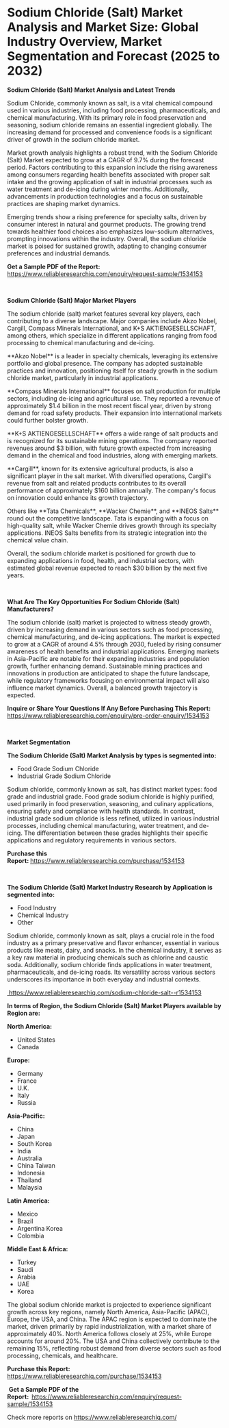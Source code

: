<p><h1>Sodium Chloride (Salt) Market Analysis and Market Size: Global Industry Overview, Market Segmentation and Forecast (2025 to 2032)</h1></p><p><strong>Sodium Chloride (Salt) Market Analysis and Latest Trends</strong></p>
<p><p>Sodium Chloride, commonly known as salt, is a vital chemical compound used in various industries, including food processing, pharmaceuticals, and chemical manufacturing. With its primary role in food preservation and seasoning, sodium chloride remains an essential ingredient globally. The increasing demand for processed and convenience foods is a significant driver of growth in the sodium chloride market.</p><p>Market growth analysis highlights a robust trend, with the Sodium Chloride (Salt) Market expected to grow at a CAGR of 9.7% during the forecast period. Factors contributing to this expansion include the rising awareness among consumers regarding health benefits associated with proper salt intake and the growing application of salt in industrial processes such as water treatment and de-icing during winter months. Additionally, advancements in production technologies and a focus on sustainable practices are shaping market dynamics.</p><p>Emerging trends show a rising preference for specialty salts, driven by consumer interest in natural and gourmet products. The growing trend towards healthier food choices also emphasizes low-sodium alternatives, prompting innovations within the industry. Overall, the sodium chloride market is poised for sustained growth, adapting to changing consumer preferences and industrial demands.</p></p>
<p><strong>Get a Sample PDF of the Report:&nbsp;</strong> <a href="https://www.reliableresearchiq.com/enquiry/request-sample/1534153?utm_campaign=2144&utm_medium=2&utm_source=Github&utm_content=ia&utm_term=02022025&utm_id=sodium-chloride-salt">https://www.reliableresearchiq.com/enquiry/request-sample/1534153</a></p>
<p>&nbsp;</p>
<p><strong>Sodium Chloride (Salt) Major Market Players</strong></p>
<p><p>The sodium chloride (salt) market features several key players, each contributing to a diverse landscape. Major companies include Akzo Nobel, Cargill, Compass Minerals International, and K+S AKTIENGESELLSCHAFT, among others, which specialize in different applications ranging from food processing to chemical manufacturing and de-icing.</p><p>**Akzo Nobel** is a leader in specialty chemicals, leveraging its extensive portfolio and global presence. The company has adopted sustainable practices and innovation, positioning itself for steady growth in the sodium chloride market, particularly in industrial applications.</p><p>**Compass Minerals International** focuses on salt production for multiple sectors, including de-icing and agricultural use. They reported a revenue of approximately $1.4 billion in the most recent fiscal year, driven by strong demand for road safety products. Their expansion into international markets could further bolster growth.</p><p>**K+S AKTIENGESELLSCHAFT** offers a wide range of salt products and is recognized for its sustainable mining operations. The company reported revenues around $3 billion, with future growth expected from increasing demand in the chemical and food industries, along with emerging markets.</p><p>**Cargill**, known for its extensive agricultural products, is also a significant player in the salt market. With diversified operations, Cargill's revenue from salt and related products contributes to its overall performance of approximately $160 billion annually. The company's focus on innovation could enhance its growth trajectory.</p><p>Others like **Tata Chemicals**, **Wacker Chemie**, and **INEOS Salts** round out the competitive landscape. Tata is expanding with a focus on high-quality salt, while Wacker Chemie drives growth through its specialty applications. INEOS Salts benefits from its strategic integration into the chemical value chain.</p><p>Overall, the sodium chloride market is positioned for growth due to expanding applications in food, health, and industrial sectors, with estimated global revenue expected to reach $30 billion by the next five years.</p></p>
<p>&nbsp;</p>
<p><strong>What Are The Key Opportunities For Sodium Chloride (Salt) Manufacturers?</strong></p>
<p><p>The sodium chloride (salt) market is projected to witness steady growth, driven by increasing demand in various sectors such as food processing, chemical manufacturing, and de-icing applications. The market is expected to grow at a CAGR of around 4.5% through 2030, fueled by rising consumer awareness of health benefits and industrial applications. Emerging markets in Asia-Pacific are notable for their expanding industries and population growth, further enhancing demand. Sustainable mining practices and innovations in production are anticipated to shape the future landscape, while regulatory frameworks focusing on environmental impact will also influence market dynamics. Overall, a balanced growth trajectory is expected.</p></p>
<p><strong>Inquire or Share Your Questions If Any Before Purchasing This Report:</strong> <a href="https://www.reliableresearchiq.com/enquiry/pre-order-enquiry/1534153?utm_campaign=2144&utm_medium=2&utm_source=Github&utm_content=ia&utm_term=02022025&utm_id=sodium-chloride-salt">https://www.reliableresearchiq.com/enquiry/pre-order-enquiry/1534153</a></p>
<p>&nbsp;</p>
<p><strong>Market Segmentation</strong></p>
<p><strong>The Sodium Chloride (Salt) Market Analysis by types is segmented into:</strong></p>
<p><ul><li>Food Grade Sodium Chloride</li><li>Industrial Grade Sodium Chloride</li></ul></p>
<p><p>Sodium chloride, commonly known as salt, has distinct market types: food grade and industrial grade. Food grade sodium chloride is highly purified, used primarily in food preservation, seasoning, and culinary applications, ensuring safety and compliance with health standards. In contrast, industrial grade sodium chloride is less refined, utilized in various industrial processes, including chemical manufacturing, water treatment, and de-icing. The differentiation between these grades highlights their specific applications and regulatory requirements in various sectors.</p></p>
<p><strong>Purchase this Report:&nbsp;</strong><a href="https://www.reliableresearchiq.com/purchase/1534153?utm_campaign=2144&utm_medium=2&utm_source=Github&utm_content=ia&utm_term=02022025&utm_id=sodium-chloride-salt">https://www.reliableresearchiq.com/purchase/1534153</a></p>
<p>&nbsp;</p>
<p><strong>The Sodium Chloride (Salt) Market Industry Research by Application is segmented into:</strong></p>
<p><ul><li>Food Industry</li><li>Chemical Industry</li><li>Other</li></ul></p>
<p><p>Sodium chloride, commonly known as salt, plays a crucial role in the food industry as a primary preservative and flavor enhancer, essential in various products like meats, dairy, and snacks. In the chemical industry, it serves as a key raw material in producing chemicals such as chlorine and caustic soda. Additionally, sodium chloride finds applications in water treatment, pharmaceuticals, and de-icing roads. Its versatility across various sectors underscores its importance in both everyday and industrial contexts.</p></p>
<p><a href="https://www.reliableresearchiq.com/sodium-chloride-salt--r1534153?utm_campaign=2144&utm_medium=2&utm_source=Github&utm_content=ia&utm_term=02022025&utm_id=sodium-chloride-salt">&nbsp;https://www.reliableresearchiq.com/sodium-chloride-salt--r1534153</a></p>
<p><strong>In terms of Region, the Sodium Chloride (Salt) Market Players available by Region are:</strong></p>
<p>
    <p> <strong> North America: </strong>
        <ul>
            <li>United States</li>
            <li>Canada</li>
        </ul>
        </p> 
    <p> <strong> Europe: </strong>
        <ul>
            <li>Germany</li>
            <li>France</li>
            <li>U.K.</li>
            <li>Italy</li>
            <li>Russia</li>
        </ul>
        </p> 
    <p> <strong> Asia-Pacific: </strong>
        <ul>
            <li>China</li>
            <li>Japan</li>
            <li>South Korea</li>
            <li>India</li>
            <li>Australia</li>
            <li>China Taiwan</li>
            <li>Indonesia</li>
            <li>Thailand</li>
            <li>Malaysia</li>
        </ul>
        </p> 
    <p> <strong> Latin America: </strong>
        <ul>
            <li>Mexico</li>
            <li>Brazil</li>
            <li>Argentina Korea</li>
            <li>Colombia</li>
        </ul>
        </p> 
    <p> <strong> Middle East & Africa: </strong>
        <ul>
            <li>Turkey</li>
            <li>Saudi</li>
            <li>Arabia</li>
            <li>UAE</li>
            <li>Korea</li>
        </ul>
    </p>
    </p>
<p><p>The global sodium chloride market is projected to experience significant growth across key regions, namely North America, Asia-Pacific (APAC), Europe, the USA, and China. The APAC region is expected to dominate the market, driven primarily by rapid industrialization, with a market share of approximately 40%. North America follows closely at 25%, while Europe accounts for around 20%. The USA and China collectively contribute to the remaining 15%, reflecting robust demand from diverse sectors such as food processing, chemicals, and healthcare.</p></p>
<p><strong>Purchase this Report: </strong><a href="https://www.reliableresearchiq.com/purchase/1534153?utm_campaign=2144&utm_medium=2&utm_source=Github&utm_content=ia&utm_term=02022025&utm_id=sodium-chloride-salt">https://www.reliableresearchiq.com/purchase/1534153</a></p>
<p>&nbsp;<strong>Get a Sample PDF of the Report:&nbsp;&nbsp;</strong><a href="https://www.reliableresearchiq.com/enquiry/request-sample/1534153?utm_campaign=2144&utm_medium=2&utm_source=Github&utm_content=ia&utm_term=02022025&utm_id=sodium-chloride-salt">https://www.reliableresearchiq.com/enquiry/request-sample/1534153</a></p>
<p><strong></strong></p>
<p>Check more reports on <a href="https://www.reliableresearchiq.com/?utm_campaign=2144&utm_medium=2&utm_source=Github&utm_content=ia&utm_term=02022025&utm_id=sodium-chloride-salt">https://www.reliableresearchiq.com/</a></p>